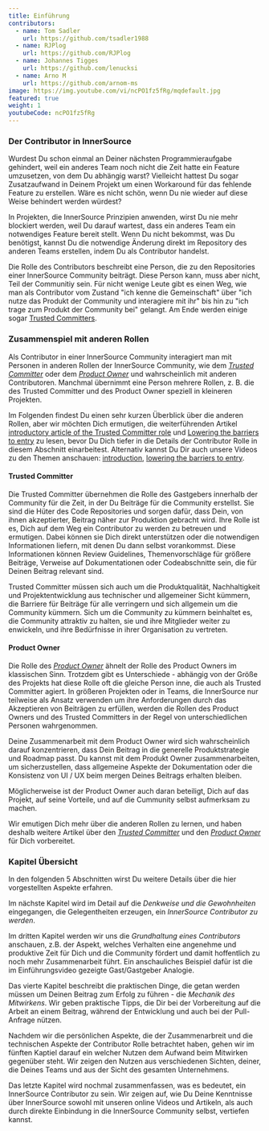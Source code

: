 ```yaml
---
title: Einführung
contributors:
  - name: Tom Sadler
    url: https://github.com/tsadler1988
  - name: RJPlog
    url: https://github.com/RJPlog
  - name: Johannes Tigges
    url: https://github.com/lenucksi
  - name: Arno M
    url: https://github.com/arnom-ms
image: https://img.youtube.com/vi/ncPO1fz5fRg/mqdefault.jpg
featured: true
weight: 1
youtubeCode: ncPO1fz5fRg
---
```

<div class="sect2">
<h3 id="_der_contributor_in_innersource">Der Contributor in InnerSource</h3>
<div class="paragraph">
<p>Wurdest Du schon einmal an Deiner nächsten Programmieraufgabe gehindert, weil ein anderes Team noch nicht die Zeit hatte ein Feature umzusetzen, von dem Du abhängig warst?
Vielleicht hattest Du sogar Zusatzaufwand in Deinem Projekt um einen Workaround für das fehlende Feature zu erstellen.
Wäre es nicht schön, wenn Du nie wieder auf diese Weise behindert werden würdest?</p>
</div>
<div class="paragraph">
<p>In Projekten, die InnerSource Prinzipien anwenden, wirst Du nie mehr blockiert werden, weil Du darauf wartest, dass ein anderes Team ein notwendiges Feature bereit stellt.
Wenn Du nicht bekommst, was Du benötigst, kannst Du die notwendige Änderung direkt im Repository des anderen Teams erstellen, indem Du als Contributor handelst.</p>
</div>
<div class="paragraph">
<p>Die Rolle des Contributors beschreibt eine Person, die zu den Repositories einer InnerSource Community beiträgt.
Diese Person kann, muss aber nicht, Teil der Communitiy sein.
Für nicht wenige Leute gibt es einen Weg, wie man als Contributor vom Zustand "ich kenne die Gemeinschaft" über "ich nutze das Produkt der Community und interagiere mit ihr" bis hin zu "ich trage zum Produkt der Community bei" gelangt.
Am Ende werden einige sogar <a href="https://innersourcecommons.org/learn/learning-path/trusted-committer/01">Trusted Committers</a>.</p>
</div>
</div>
<div class="sect2">
<h3 id="_zusammenspiel_mit_anderen_rollen">Zusammenspiel mit anderen Rollen</h3>
<div class="paragraph">
<p>Als Contributor in einer InnerSource Community interagiert man mit Personen in anderen Rollen der InnerSource Community, wie dem
<a href="https://innersourcecommons.org/learn/learning-path/trusted-committer/01"><em>Trusted Committer</em></a> oder dem <a href="https://innersourcecommons.org/learn/learning-path/product-owner/01"><em>Product Owner</em></a> und wahrscheinlich mit anderen Contributoren.
Manchmal übernimmt eine Person mehrere Rollen, z. B. die des Trusted Committer und des Product Owner speziell in kleineren Projekten.</p>
</div>
<div class="paragraph">
<p>Im Folgenden findest Du einen sehr kurzen Überblick über die anderen Rollen, aber wir möchten Dich ermutigen, die weiterführenden Artikel
<a href="https://innersourcecommons.org/learn/learning-path/trusted-committer/01">introductory article of the Trusted Committer role</a> und <a href="https://innersourcecommons.org/learn/learning-path/trusted-committer/05/">Lowering the barriers to entry</a> zu lesen, bevor Du Dich tiefer in die Details der Contributor Rolle in diesem Abschnitt einarbeitest.
Alternativ kannst Du Dir auch unsere Videos zu den Themen anschauen: <a href="https://innersourcecommons.org/learn/learning-path/trusted-committer/01">introduction</a>, <a href="https://innersourcecommons.org/learn/learning-path/trusted-committer/05/">lowering the barriers to entry</a>.</p>
</div>
<div class="sect3">
<h4 id="_trusted_committer">Trusted Committer</h4>
<div class="paragraph">
<p>Die Trusted Committer übernehmen die Rolle des Gastgebers innerhalb der Community für die Zeit, in der Du Beiträge für die Community erstellst.
Sie sind die Hüter des Code Repositories und sorgen dafür, dass Dein, von ihnen akzeptierter, Beitrag näher zur Produktion gebracht wird.
Ihre Rolle ist es, Dich auf dem Weg ein Contributor zu werden zu betreuen und ermutigen. Dabei können sie Dich direkt unterstützen oder die notwendigen Informationen liefern, mit denen Du dann selbst vorankommst. Diese Informationen können Review Guidelines, Themenvorschläge für größere Beiträge, Verweise auf Dokumentationen oder Codeabschnitte sein, die für Deinen Beitrag relevant sind.</p>
</div>
<div class="paragraph">
<p>Trusted Committer müssen sich auch um die Produktqualität, Nachhaltigkeit und Projektentwicklung aus technischer und allgemeiner Sicht kümmern, die Barriere für Beiträge für alle verringern und sich allgemein um die Community kümmern.
Sich um die Community zu kümmern beinhaltet es, die Community attraktiv zu halten, sie und ihre Mitglieder weiter zu enwickeln, und ihre Bedürfnisse in ihrer Organisation zu vertreten.</p>
</div>
</div>
<div class="sect3">
<h4 id="_product_owner">Product Owner</h4>
<div class="paragraph">
<p>Die Rolle des <a href="https://innersourcecommons.org/learn/learning-path/product-owner/01"><em>Product Owner</em></a> ähnelt der Rolle des Product Owners im klassischen Sinn.
Trotzdem gibt es Unterschiede - abhängig von der Größe des Projekts hat diese Rolle oft die gleiche Person inne, die auch als Trusted Committer agiert.
In größeren Projekten oder in Teams, die InnerSource nur teilweise als Ansatz verwenden um ihre Anforderungen durch das Akzeptieren von Beiträgen zu erfüllen, werden die Rollen des Product Owners und des Trusted Committers in der Regel von unterschiedlichen Personen wahrgenommen.</p>
</div>
<div class="paragraph">
<p>Deine Zusammenarbeit mit dem Product Owner wird sich wahrscheinlich darauf konzentrieren, dass Dein Beitrag in die generelle Produktstrategie und Roadmap passt. Du kannst mit dem Produkt Owner zusammenarbeiten, um sicherzustellen, dass allgemeine Aspekte der Dokumentation oder die Konsistenz von UI / UX beim mergen Deines Beitrags erhalten bleiben.</p>
</div>
<div class="paragraph">
<p>Möglicherweise ist der Product Owner auch daran beteiligt, Dich auf das Projekt, auf seine Vorteile, und auf die Cummunity selbst aufmerksam zu machen.</p>
</div>
<div class="paragraph">
<p>Wir emutigen Dich mehr über die anderen Rollen zu lernen, und haben deshalb weitere Artikel über den <a href="https://innersourcecommons.org/learn/learning-path/trusted-committer/01"><em>Trusted Committer</em></a> und den <a href="https://innersourcecommons.org/learn/learning-path/product-owner/01"><em>Product Owner</em></a> für Dich vorbereitet.</p>
</div>
</div>
</div>
<div class="sect2">
<h3 id="_kapitel_übersicht">Kapitel Übersicht</h3>
<div class="paragraph">
<p>In den folgenden 5 Abschnitten wirst Du weitere Details über die hier vorgestellten Aspekte erfahren.</p>
</div>
<div class="paragraph">
<p>Im nächste Kapitel wird im Detail auf die <em>Denkweise und die Gewohnheiten</em> eingegangen, die Gelegentheiten erzeugen, ein <em>InnerSource Contributor zu werden</em>.</p>
</div>
<div class="paragraph">
<p>Im dritten Kapitel werden wir uns die <em>Grundhaltung eines Contributors</em> anschauen, z.B. der Aspekt, welches Verhalten eine angenehme und produktive Zeit für Dich und die Community fördert und damit hoffentlich zu noch mehr Zusammenarbeit führt.
Ein anschauliches Beispiel dafür ist die im Einführungsvideo gezeigte Gast/Gastgeber Analogie.</p>
</div>
<div class="paragraph">
<p>Das vierte Kapitel beschreibt die praktischen Dinge, die getan werden müssen um Deinen Beitrag zum Erfolg zu führen - die <em>Mechanik des Mitwirkens</em>.
Wir geben praktische Tipps, die Dir bei der Vorbereitung auf die Arbeit an einem Beitrag, während der Entwicklung und auch bei der Pull-Anfrage nützen.</p>
</div>
<div class="paragraph">
<p>Nachdem wir die persönlichen Aspekte, die der Zusammenarbreit und die technischen Aspekte der Contributor Rolle betrachtet haben, gehen wir im fünften Kaptiel darauf ein welcher Nutzen dem Aufwand beim Mitwirken gegenüber steht. Wir zeigen den Nutzen aus verschiedenen Sichten, deiner, die Deines Teams und aus der Sicht des gesamten Unternehmens.</p>
</div>
<div class="paragraph">
<p>Das letzte Kapitel wird nochmal zusammenfassen, was es bedeutet, ein InnerSource Contributor zu sein.
Wir zeigen auf, wie Du Deine Kenntnisse über InnerSource sowohl mit unseren online Videos und Artikeln, als auch durch direkte Einbindung in die InnerSource Community selbst, vertiefen kannst.</p>
</div>
</div>
<!--- This file autogenerated from https://github.com/InnerSourceCommons/InnerSourceLearningPath/blob/master/scripts -->